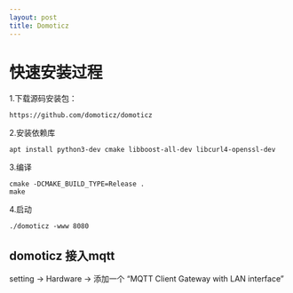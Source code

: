 ```yaml
---
layout: post
title: Domoticz
---
```


# 快速安装过程

1.下载源码安装包：

    https://github.com/domoticz/domoticz

2.安装依赖库

    apt install python3-dev cmake libboost-all-dev libcurl4-openssl-dev

3.编译

    cmake -DCMAKE_BUILD_TYPE=Release .
    make

4.启动

    ./domoticz -www 8080

## domoticz 接入mqtt

setting -> Hardware -> 添加一个 “MQTT Client Gateway with LAN interface”

